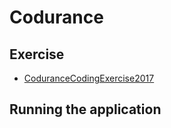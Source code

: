 # Codurance

## Exercise
   * [CoduranceCodingExercise2017](CoduranceCodingExercise2017.pdf)
   
## Running the application